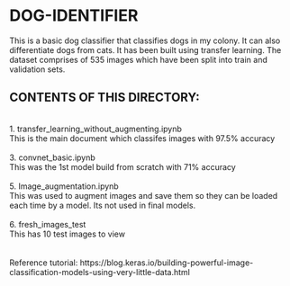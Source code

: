 # DOG-IDENTIFIER

This is a basic dog classifier that classifies dogs in my colony. It can also differentiate dogs from cats. It has been built using transfer learning. The dataset comprises of 535 images which have been split into train and validation sets. 

## CONTENTS OF THIS DIRECTORY:
<br>
 1. transfer_learning_without_augmenting.ipynb
 <br>
<tr>This is the main document which classifes images with 97.5% accuracy
 <br>
 <br>
 3. convnet_basic.ipynb 
 <br>
<tr>This was the 1st model build from scratch with 71% accuracy
 <br>
 <br>
 5. Image_augmentation.ipynb
 <br>
<tr>This was used to augment images and save them so they can be loaded each time by a model. Its not used in final models.
 <br>
  <br>
 6. fresh_images_test
 <br>
<tr>This has 10 test images to view
<br>
<br>
 <br>
Reference tutorial:
https://blog.keras.io/building-powerful-image-classification-models-using-very-little-data.html
